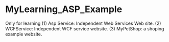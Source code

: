 # MyLearning_ASP_Example
Only for learning
(1) Asp Service: Independent Web Services Web site.
(2) WCFService: Independent WCF service website.
(3) MyPetShop: a shoping example website.
